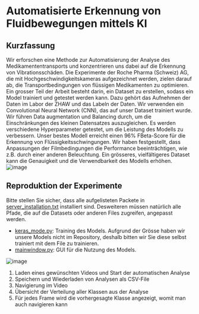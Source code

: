 # Automatisierte Erkennung von Fluidbewegungen mittels KI


## Kurzfassung
Wir erforschen eine Methode zur Automatisierung der Analyse des Medikamententransports und konzentrieren uns dabei auf die Erkennung von Vibrationsschäden. 
Die Experimente der Roche Pharma (Schweiz) AG, die mit Hochgeschwindigkeitskameras aufgezeichnet werden, zielen darauf ab, die Transportbedingungen von flüssigen Medikamenten zu optimieren. Ein grosser Teil der Arbeit besteht darin, ein Dataset zu erstellen, sodass ein Model trainiert und getestet werden kann. Dazu gehört das Aufnehmen der Daten im Labor der ZHAW und das Labeln der Daten.
Wir verwenden ein Convolutional Neural Network (CNN), das auf unser Dataset trainiert wurde. Wir führen Data augmentation und Balancing durch,
um die Einschränkungen des kleinen Datensatzes auszugleichen. Es werden verschiedene Hyperparameter getestet, um die Leistung des Modells zu verbessern. Unser bestes Modell erreicht einen 96% FBeta-Score für die Erkennung von Flüssigkeitsschwingungen.
Wir haben festgestellt, dass Anpassungen der Filmbedingungen die Performance beeinträchtigen, wie z.B. durch einer anderen Beleuchtung. Ein grösseres, vielfältigeres Dataset
kann die Genauigkeit und die Verwendbarkeit des Modells erhöhen.
![image](https://github.com/wongwil/BA_fluid/assets/11984597/8b21006e-d9cd-489f-9f5f-c81c269cc48a)

## Reproduktion der Experimente
Bitte stellen Sie sicher, dass alle aufgelisteten Packete in [server_installation.txt](https://github.com/wongwil/BA_fluid/blob/main/server_installation.txt) installiert sind. Desweiteren müssen natürlich alle Pfade, die auf die Datasets oder anderen Files zugreifen, angepasst werden.

- [keras_mode.py](https://github.com/wongwil/BA_fluid/blob/main/project/keras_model.py): Training des Models.  Aufgrund der Grösse haben wir unsere Models nicht im Repository, deshalb bitten wir Sie diese selbst trainiert mit dem File zu trainieren.
- [mainwindow.py](https://github.com/wongwil/BA_fluid/blob/main/project/mainwindow.py): GUI für die Nutzung des Models.

![image](https://github.com/wongwil/BA_fluid/assets/11984597/2fe7dbab-f68c-45e0-a34d-a15c89a4d40b)

1. Laden eines gewünschten Videos und Start der automatischen Analyse
2. Speichern und Wiederladen von Analysen als CSV-File
3. Navigierung im Video
4. Übersicht der Verteilung aller Klassen aus der Analyse
5. Für jedes Frame wird die vorhergesagte Klasse angezeigt, womit man auch navigieren kann

